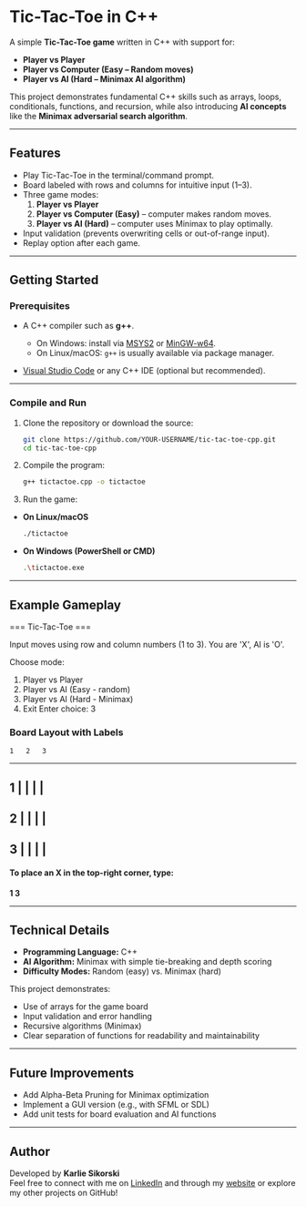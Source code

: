 # Tic-Tac-Toe in C++

A simple **Tic-Tac-Toe game** written in C++ with support for:

- **Player vs Player**
- **Player vs Computer (Easy – Random moves)**
- **Player vs AI (Hard – Minimax AI algorithm)**

This project demonstrates fundamental C++ skills such as arrays, loops, conditionals, functions, and recursion, while also introducing **AI concepts** like the **Minimax adversarial search algorithm**.

---

## Features

- Play Tic-Tac-Toe in the terminal/command prompt.
- Board labeled with rows and columns for intuitive input (1–3).
- Three game modes:
  1. **Player vs Player**
  2. **Player vs Computer (Easy)** – computer makes random moves.
  3. **Player vs AI (Hard)** – computer uses Minimax to play optimally.
- Input validation (prevents overwriting cells or out-of-range input).
- Replay option after each game.

---

## Getting Started

### Prerequisites

- A C++ compiler such as **g++**.
  - On Windows: install via [MSYS2](https://www.msys2.org/) or [MinGW-w64](http://mingw-w64.org/).
  - On Linux/macOS: `g++` is usually available via package manager.

- [Visual Studio Code](https://code.visualstudio.com/) or any C++ IDE (optional but recommended).

---

### Compile and Run

1. Clone the repository or download the source:
   ```bash
   git clone https://github.com/YOUR-USERNAME/tic-tac-toe-cpp.git
   cd tic-tac-toe-cpp
   
2. Compile the program:
     ```bash
     g++ tictactoe.cpp -o tictactoe

3. Run the game:
- **On Linux/macOS**
    ```bash
    ./tictactoe
- **On Windows (PowerShell or CMD)**
    ```bash
    .\tictactoe.exe

---

## Example Gameplay

=== Tic-Tac-Toe ===

Input moves using row and column numbers (1 to 3).
You are 'X', AI is 'O'.

Choose mode:
 1) Player vs Player
 2) Player vs AI (Easy - random)
 3) Player vs AI (Hard - Minimax)
 4) Exit
Enter choice: 3


### Board Layout with Labels

    1   2   3
  -------------
1 |   |   |   |
  -------------
2 |   |   |   |
  -------------
3 |   |   |   |
  -------------

#### To place an X in the top-right corner, type:
**1 3**

---

## Technical Details

- **Programming Language:** C++  
- **AI Algorithm:** Minimax with simple tie-breaking and depth scoring  
- **Difficulty Modes:** Random (easy) vs. Minimax (hard)

This project demonstrates:

- Use of arrays for the game board  
- Input validation and error handling  
- Recursive algorithms (Minimax)  
- Clear separation of functions for readability and maintainability  

---

## Future Improvements

- Add Alpha-Beta Pruning for Minimax optimization  
- Implement a GUI version (e.g., with SFML or SDL)  
- Add unit tests for board evaluation and AI functions  

---

## Author

Developed by **Karlie Sikorski**  
Feel free to connect with me on [LinkedIn](https://www.linkedin.com/in/k-sikorski/) and through my [website](https://karliesikorski.wixsite.com/portfolio) or explore my other projects on GitHub!
